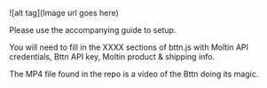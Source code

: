 ![alt tag](Image url goes here)

Please use the accompanying guide to setup.

You will need to fill in the XXXX sections of bttn.js with Moltin API credentials, Bttn API key, Moltin product & shipping info.

The MP4 file found in the repo is a video of the Bttn doing its magic.

